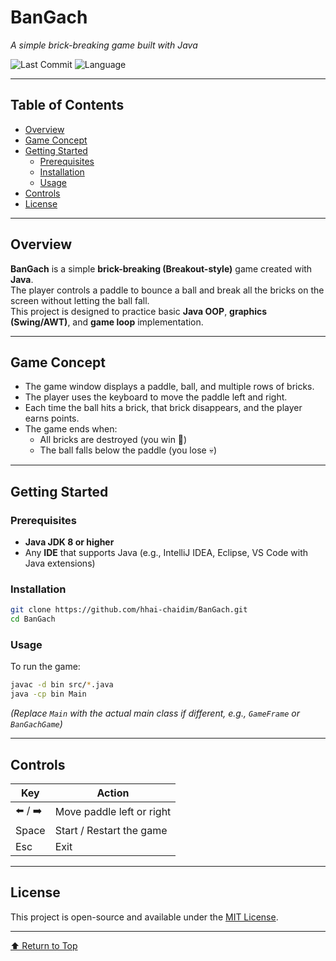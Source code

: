 # BanGach

_A simple brick-breaking game built with Java_

![Last Commit](https://img.shields.io/github/last-commit/hhai-chaidim/BanGach?style=flat-square)
![Language](https://img.shields.io/badge/Java-ED8B00?style=flat-square&logo=java&logoColor=white)

---

## Table of Contents
- [Overview](#overview)
- [Game Concept](#game-concept)
- [Getting Started](#getting-started)
  - [Prerequisites](#prerequisites)
  - [Installation](#installation)
  - [Usage](#usage)
- [Controls](#controls)
- [License](#license)

---

## Overview

**BanGach** is a simple **brick-breaking (Breakout-style)** game created with **Java**.  
The player controls a paddle to bounce a ball and break all the bricks on the screen without letting the ball fall.  
This project is designed to practice basic **Java OOP**, **graphics (Swing/AWT)**, and **game loop** implementation.

---

## Game Concept

- The game window displays a paddle, ball, and multiple rows of bricks.  
- The player uses the keyboard to move the paddle left and right.  
- Each time the ball hits a brick, that brick disappears, and the player earns points.  
- The game ends when:
  - All bricks are destroyed (you win 🎉)
  - The ball falls below the paddle (you lose 💀)

---

## Getting Started

### Prerequisites

- **Java JDK 8 or higher**
- Any **IDE** that supports Java (e.g., IntelliJ IDEA, Eclipse, VS Code with Java extensions)

### Installation

```bash
git clone https://github.com/hhai-chaidim/BanGach.git
cd BanGach
```

### Usage

To run the game:

```bash
javac -d bin src/*.java
java -cp bin Main
```

*(Replace `Main` with the actual main class if different, e.g., `GameFrame` or `BanGachGame`)*

---

## Controls

| Key | Action |
|-----|---------|
| ⬅️ / ➡️ | Move paddle left or right |
| Space | Start / Restart the game |
| Esc | Exit |

---

## License

This project is open-source and available under the [MIT License](LICENSE).

---

[⬆ Return to Top](#bangach)
